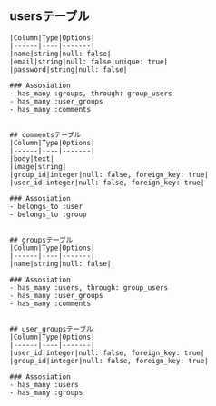 
  ## usersテーブル
	|Column|Type|Options|
	|------|----|-------|
	|name|string|null: false|
	|email|string|null: false|unique: true|
	|password|string|null: false|

	### Assosiation
	- has_many :groups, through: group_users
	- has_many :user_groups
	- has_many :comments


	## commentsテーブル
	|Column|Type|Options|
	|------|----|-------|
	|body|text|
	|image|string|
	|group_id|integer|null: false, foreign_key: true|
	|user_id|integer|null: false, foreign_key: true|

	### Assosiation
	- belongs_to :user
	- belongs_to :group


	## groupsテーブル
	|Column|Type|Options|
	|------|----|-------|
	|name|string|null: false|

	### Assosiation
	- has_many :users, through: group_users
	- has_many :user_groups
	- has_many :comments


	## user_groupsテーブル
	|Column|Type|Options|
	|------|----|-------|
	|user_id|integer|null: false, foreign_key: true|
	|group_id|integer|null: false, foreign_key: true|

	### Assosiation
	- has_many :users
	- has_many :groups

